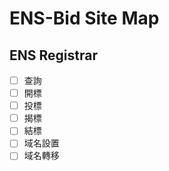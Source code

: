 # ENS-Bid Site Map

## ENS Registrar
- [ ] 查詢
- [ ] 開標
- [ ] 投標
- [ ] 揭標
- [ ] 結標
- [ ] 域名設置
- [ ] 域名轉移
